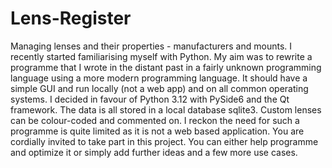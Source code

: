 # Lens-Register
Managing lenses and their properties - manufacturers and mounts.
I recently started familiarising myself with Python. My aim was to rewrite a programme that I wrote in the distant past in a fairly unknown programming language using a more modern programming language. It should have a simple GUI and run locally (not a web app) and on all common operating systems. I decided in favour of Python 3.12 with PySide6 and the Qt framework. The data is all stored in a local database sqlite3. Custom lenses can be colour-coded and commented on. I reckon the need for such a programme is quite limited as it is not a web based application. You are cordially invited to take part in this project. You can either help programme and optimize it or simply add further ideas and a few more use cases.